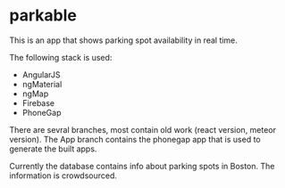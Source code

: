 # parkable

This is an app that shows parking spot availability in real time.

The following stack is used:
* AngularJS
* ngMaterial
* ngMap
* Firebase
* PhoneGap


There are sevral branches, most contain old work (react version, meteor version). 
The App branch contains the phonegap app that is used to generate the built apps.

Currently the database contains info about parking spots in Boston. The information is crowdsourced.
